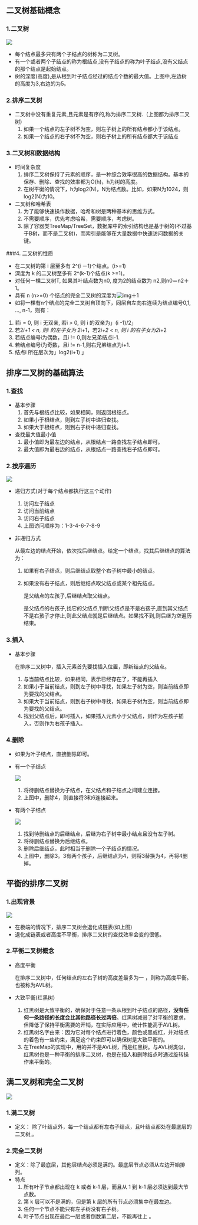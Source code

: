 ## 二叉树基础概念

### 1.二叉树

![](https://javanote.oss-cn-shenzhen.aliyuncs.com/1_二叉树基础概念.jpg)

- 每个结点最多只有两个子结点的树称为二叉树。
- 有一个或者两个子结点的称为根结点,没有子结点的称为叶子结点,没有父结点的那个结点是起始结点。
- 树的深度(高度),是从根到叶子结点经过的结点个数的最大值。上图中,左边树的高度为3,右边的为5。

### 2.排序二叉树

- 二叉树中没有重复元素,且元素是有序的,称为排序二叉树.（上图都为排序二叉树)
  1. 如果一个结点的左子树不为空，则左子树上的所有结点都小于该结点。
  2. 如果一个结点的右子树不为空，则右子树上的所有结点都大于该结点

### 3.二叉树和数据结构

- 时间复杂度
  1. 排序二叉树保持了元素的顺序，是一种综合效率很高的数据结构。基本的保存、删除、查找的效率都为O(h)，h为树的高度。
  2. 在树平衡的情况下，h为log2(N)，N为结点数。比如，如果N为1024，则log2(N)为10。
- 二叉树和哈希表
  1. 为了能够快速操作数据，哈希和树是两种基本的思维方式。
  2. 不需要顺序，优先考虑哈希，需要顺序，考虑树。
  3. 除了容器类TreeMap/TreeSet，数据库中的索引结构也是基于树的(不过基于B树，而不是二叉树)，而索引是能够在大量数据中快速访问数据的关键。

###4. 二叉树的性质

-  在二叉树的第 i 层至多有 2^(i －1)个结点。(i>=1) 
-  深度为 k 的二叉树至多有 2^(k-1)个结点(k >=1)。 
-  对任何一棵二叉树T, 如果其叶结点数为n0, 度为2的结点数为 n2,则n0＝n2＋1。 
-  具有 n (n>=0) 个结点的完全二叉树的深度为![img](https://img-blog.csdn.net/20160529154127355)＋1   
-  如将一棵有n个结点的完全二叉树自顶向下，同层自左向右连续为结点编号0,1, …, n-1，则有： 
  1. 若i = 0, 则 i 无双亲,   若i > 0, 则 i 的双亲为」(i -1)/2」
  2. 若2*i+1 < n, 则i 的左子女为 2*i+1，若2*i+2 < n, 则 i 的右子女为2*i+2
  3. 若结点编号i为偶数，且i != 0,则左兄弟结点i-1.
  4. 若结点编号i为奇数，且i != n-1,则右兄弟结点为i+1.
  5. 结点i 所在层次为」log2(i+1) 」

## 排序二叉树的基础算法

### 1.查找

- 基本步骤
  1. 首先与根结点比较，如果相同，则返回根结点。
  2. 如果小于根结点，则到左子树中递归查找。
  3. 如果大于根结点，则到右子树中递归查找。
- 查找最大值最小值
  1. 最小值即为最左边的结点，从根结点一路查找左子结点即可。
  2. 最大值即为最右边的结点，从根结点一路查找右子结点即可。

### 2.按序遍历

![](https://javanote.oss-cn-shenzhen.aliyuncs.com/2_遍历排序二叉树.png)

- 递归方式(对于每个结点都执行这三个动作)

  1. 访问左子结点
  2. 访问当前结点
  3. 访问右子结点
  4. 上图访问顺序为：1-3-4-6-7-8-9

- 非递归方式

  从最左边的结点开始，依次找后继结点。给定一个结点，找其后继结点的算法为： 

  1. 如果有右子结点，则后继结点取整个右子树中最小的结点。

  2. 如果没有右子结点，则后继结点取父结点或某个祖先结点。

     是父结点的左孩子,后继结点取父结点。

     是父结点的右孩子,找它的父结点,判断父结点是不是右孩子,直到其父结点不是右孩子才停止,则此父结点就是后继结点。如果找不到,则后继为空遍历结束。

### 3.插入

- 基本步骤

  在排序二叉树中，插入元素首先要找插入位置，即新结点的父结点。

  1. 与当前结点比较，如果相同，表示已经存在了，不能再插入
  2. 如果小于当前结点，则到左子树中寻找，如果左子树为空，则当前结点即为要找的父结点。
  3. 如果大于当前结点，则到右子树中寻找，如果右子树为空，则当前结点即为要找的父结点。
  4. 找到父结点后，即可插入，如果插入元素小于父结点，则作为左孩子插入，否则作为右孩子插入。

### 4.删除

- 如果为叶子结点，直接删除即可。

- 有一个子结点

  ![](https://javanote.oss-cn-shenzhen.aliyuncs.com/3_删除结点有一个子结点.jpg)

  1. 将待删结点替换为子结点，在父结点和子结点之间建立连接。
  2. 上图中，删除4，则直接将3和6连接起来。

- 有两个子结点

  ![](https://javanote.oss-cn-shenzhen.aliyuncs.com/4_删除结点有两个子结点.jpg)

  1. 找到待删结点的后继结点，后继为右子树中最小结点且没有左子树。
  2. 将待删结点替换为后继结点。
  3. 删除后继结点，此时相当于删除一个子结点的情况。
  4. 上图中，删除3。3有两个孩子，后继结点为4，则将3替换为4，再将4删掉。

## 平衡的排序二叉树

### 1.出现背景

![](https://javanote.oss-cn-shenzhen.aliyuncs.com/5_二叉树退化为链表.jpg)

- 在极端的情况下，排序二叉树会退化成链表(如上图)
- 退化成链表或者高度不平衡，排序二叉树的查找效率会变的很低。

### 2.平衡二叉树概念

- 高度平衡

  在排序二叉树中，任何结点的左右子树的高度差最多为一 ，则称为高度平衡。也被称为AVL树。

- 大致平衡(红黑树)

  1. 红黑树是大致平衡的，确保对于任意一条从根到叶子结点的路径，**没有任何一条路径的长度会比其他路径长过两倍**。红黑树减弱了对平衡的要求，但降低了保持平衡需要的开销，在实际应用中，统计性能高于AVL树。
  2. 红黑树名字由来：因为它对每个结点进行着色，颜色或黑或红，并对结点的着色有一些约束，满足这个约束即可以确保树是大致平衡的。
  3. 在TreeMap的实现中，用的并不是AVL树，而是红黑树。与AVL树类似，红黑树也是一种平衡的排序二叉树，也是在插入和删除结点时通过旋转操作来平衡的。

## 满二叉树和完全二叉树

![](https://javanote.oss-cn-shenzhen.aliyuncs.com/6_满二叉树和完全二叉树.png)

### 1.满二叉树

- 定义： 除了叶结点外，每一个结点都有左右子结点，且叶结点都处在最底层的二叉树,。 

### 2.完全二叉树

- 定义：除了最底层，其他层结点必须是满的。最底层节点必须从左边开始排列。
- 特点
  1.  所有叶子节点都出现在 k 或者 k-1 层，而且从 1 到 k-1 层必须达到最大节点数。
  2.  第 k 层可以不是满的，但是第 k 层的所有节点必须集中在最左边。 
  3.  任何一个节点不能只有左子树没有右子树。
  4.  叶子节点出现在最后一层或者倒数第二层，不能再往上 。



